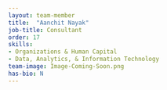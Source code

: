 ```yaml
---
layout: team-member
title:  "Aanchit Nayak"
job-title: Consultant
order: 17
skills:
- Organizations & Human Capital
- Data, Analytics, & Information Technology
team-image: Image-Coming-Soon.png
has-bio: N
---
```

